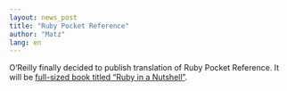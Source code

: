 ```yaml
---
layout: news_post
title: "Ruby Pocket Reference"
author: "Matz"
lang: en
---
```


O’Reilly finally decided to publish translation of Ruby Pocket
Reference. It will be [full-sized book titled “Ruby in a Nutshell”][1].



[1]: http://www.ora.com/catalog/ruby
